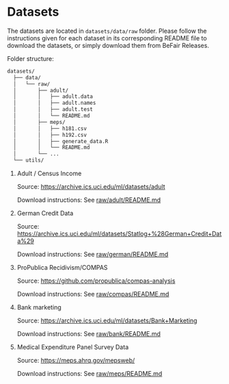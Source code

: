 # Datasets

The datasets are located in `datasets/data/raw` folder. Please follow the instructions given for each dataset in its corresponding README file to download the datasets, or simply download them from BeFair Releases.

Folder structure:

```bash
datasets/
  ├── data/
  │   └── raw/
  │       ├── adult/
  │       │   ├── adult.data
  │       │   ├── adult.names
  │       │   ├── adult.test
  │       │   └── README.md
  │       ├── meps/
  │       │   ├── h181.csv
  │       │   ├── h192.csv
  │       │   ├── generate_data.R
  │       │   └── README.md
  │       └── ...
  └── utils/
```

1. Adult / Census Income 

   Source: <a href="https://archive.ics.uci.edu/ml/datasets/adult">https://archive.ics.uci.edu/ml/datasets/adult</a>

   Download instructions: See [raw/adult/README.md](raw/adult/README.md)

2. German Credit Data 

   Source: <a href="https://archive.ics.uci.edu/ml/datasets/Statlog+%28German+Credit+Data%29">https://archive.ics.uci.edu/ml/datasets/Statlog+%28German+Credit+Data%29</a>

   Download instructions: See [raw/german/README.md](raw/german/README.md)

3. ProPublica Recidivism/COMPAS 

   Source: <a href="https://github.com/propublica/compas-analysis">https://github.com/propublica/compas-analysis</a>

   Download instructions: See [raw/compas/README.md](raw/compas/README.md)

4. Bank marketing 

   Source: <a href="https://archive.ics.uci.edu/ml/datasets/Bank+Marketing">https://archive.ics.uci.edu/ml/datasets/Bank+Marketing</a>

   Download instructions: See [raw/bank/README.md](raw/bank/README.md)

5. Medical Expenditure Panel Survey Data

   Source: <a href="https://meps.ahrq.gov/mepsweb/"><https://meps.ahrq.gov/mepsweb/></a>
   
   Download instructions: See [raw/meps/README.md](raw/meps/README.md)
